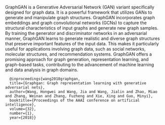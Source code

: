 GraphGAN is a Generative Adversarial Network (GAN) variant specifically designed for graph data. It is a powerful framework that utilizes GANs to generate and manipulate graph structures. GraphGAN incorporates graph embeddings and graph convolutional networks (GCNs) to capture the structural characteristics of input graphs and generate new graph samples. By training the generator and discriminator networks in an adversarial manner, GraphGAN learns to generate realistic and diverse graph structures that preserve important features of the input data. This makes it particularly useful for applications involving graph data, such as social networks, molecular structures, and recommendation systems. GraphGAN offers a promising approach for graph generation, representation learning, and graph-based tasks, contributing to the advancement of machine learning and data analysis in graph domains.


```
  @inproceedings{wang2018graphgan,
  title={Graphgan: Graph representation learning with generative adversarial nets},
  author={Wang, Hongwei and Wang, Jia and Wang, Jialin and Zhao, Miao and Zhang, Weinan and Zhang, Fuzheng and Xie, Xing and Guo, Minyi},
  booktitle={Proceedings of the AAAI conference on artificial intelligence},
  volume={32},
  number={1},
  year={2018}}
```
